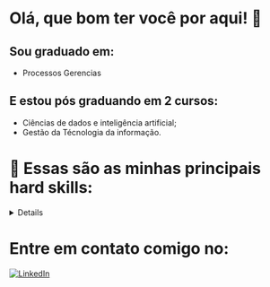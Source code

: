 
# Olá, que bom ter você por aqui! 👀

## Sou graduado em:

- Processos Gerencias
  
## E estou pós graduando em 2 cursos: 

- Ciências de dados e inteligência artificial;
- Gestão da Técnologia da informação. 

# 🦾 Essas são as minhas principais hard skills: 

<details>

| N°   | Hard skills |
|-----:|-----------|
|1     |   SQL     |
|2     |   Python  |
|3     |   MySQL   |
|4     |   NoSQL   |
|5     |     R     |
|6     |   MySQL   |
|7     |   Tableau |
|8     |   PowerBI |
|9     |   ETL     |
|10    |     IA    |

</details>

# Entre em contato comigo no: 
[![LinkedIn](https://img.shields.io/badge/linkedin-%230077B5.svg?style=for-the-badge&logo=linkedin&logoColor=white)](htpps//www.linkedin.com/in/reginald0-junior/)
